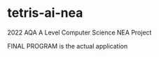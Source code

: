 # tetris-ai-nea
2022 AQA A Level Computer Science NEA Project

FINAL PROGRAM is the actual application
